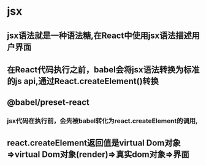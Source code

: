 # jsx

## jsx语法就是一种语法糖,在React中使用jsx语法描述用户界面
## 在React代码执行之前，babel会将jsx语法转换为标准的js api,通过React.createElement()转换
## @babel/preset-react
### jsx代码在执行前，会先被babel转化为react.createElement的调用,
## react.createElement返回值是virtual Dom对象 =>virtual Dom对象(render)=>真实dom对象=>界面